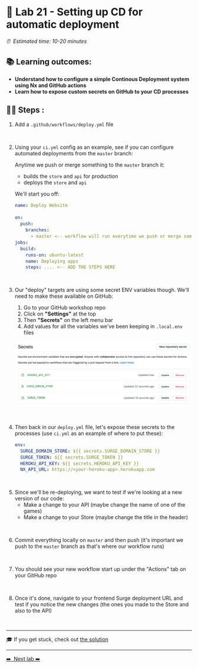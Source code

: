# 🎈 Lab 21 - Setting up CD for automatic deployment

###### ⏰ &nbsp;Estimated time: 10-20 minutes

## 📚 Learning outcomes:

- **Understand how to configure a simple Continous Deployment system using Nx and GitHub actions**
- **Learn how to expose custom secrets on GitHub to your CD processes**

## 🏋️‍♀️ Steps :

1. Add a `.github/workflows/deploy.yml` file
<br />

2. Using your `ci.yml` config as an example, see if you can configure automated deployments from the `master` branch:

   Anytime we push or merge something to the `master` branch it:

   - builds the `store` and `api` for production
   - deploys the `store` and `api`

   We'll start you off:

   ```yml
   name: Deploy Website

   on:
     push:
       branches:
         - master <-- workflow will run everytime we push or merge something to master
   jobs:
     build:
       runs-on: ubuntu-latest
       name: Deploying apps
       steps: .... <-- ADD THE STEPS HERE
   ```
<br />

3. Our "deploy" targets are using some secret ENV variables though. We'll need to make these available on GitHub:

   1. Go to your GitHub workshop repo
   2. Click on **"Settings"** at the top
   3. Then **"Secrets"** on the left menu bar
   4. Add values for all the variables we've been keeping in `.local.env` files

   ![GitHub secrets](./github_secrets.png)
<br />

4. Then back in our `deploy.yml` file, let's expose these secrets to the processes (use `ci.yml` as an example of where to put these):

   ```yml
   env:
     SURGE_DOMAIN_STORE: ${{ secrets.SURGE_DOMAIN_STORE }}
     SURGE_TOKEN: ${{ secrets.SURGE_TOKEN }}
     HEROKU_API_KEY: ${{ secrets.HEROKU_API_KEY }}
     NX_API_URL: https://<your-heroku-app>.herokuapp.com
   ```
<br />

5. Since we'll be re-deploying, we want to test if we're looking at a new version of our code:
   - Make a change to your API (maybe change the name of one of the games)
   - Make a change to your Store (maybe change the title in the header)
<br />

6. Commit everything locally on `master` and then push (it's important we push to the `master` branch as that's where our workflow runs)
<br />

7. You should see your new workflow start up under the "Actions" tab on your GitHub repo
<br />

8. Once it's done, navigate to your frontend Surge deployment URL and test if you notice the new changes (the ones you made to the Store and also to the API)
<br />

---

🎓 If you get stuck, check out [the solution](SOLUTION.md)

---

[➡️ &nbsp;Next lab ➡️](../lab22/LAB.md)
